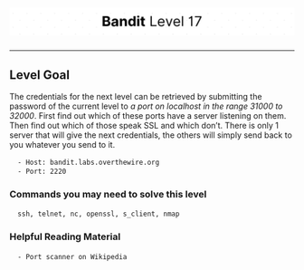 # ![Bandit Level 17](https://github.com/YunusEmreAlps/Scenarios/blob/master/CTF/ctf-bandit/Bandit%20Assets/Bandit17.png?raw=true)

---

## Level Goal

The credentials for the next level can be retrieved by submitting the password of the current level to *a port on localhost in the range 31000 to 32000*. First find out which of these ports have a server listening on them. Then find out which of those speak SSL and which don’t. There is only 1 server that will give the next credentials, the others will simply send back to you whatever you send to it.

``` {.sh}
  - Host: bandit.labs.overthewire.org
  - Port: 2220
```

### Commands you may need to solve this level

``` {.sh}
  ssh, telnet, nc, openssl, s_client, nmap
```

### Helpful Reading Material

``` {.sh}
  - Port scanner on Wikipedia
```

